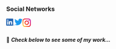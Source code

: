 

### Social Networks

[<img align="left" alt="LinkedIn" width="22px" src="Images/LI-In-Bug.png" />][linkedin]
[<img align="left" alt="Twitter" width="22px" src="Images/Logo blue.svg" />][twitter]
[<img align="left" alt="Instagram" width="22px" src="Images/Instagram_Glyph_Gradient_RGB.png" />][insta]

[linkedin]: https://www.linkedin.com/in/marcelohcouto/
[twitter]: https://twitter.com/Marcel0hC
[insta]: https://www.instagram.com/marcelohc01/

<br>
<br>

:pushpin: ***Check below to see some of my work...***  
